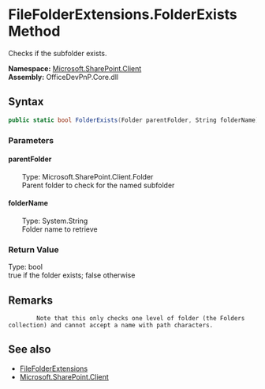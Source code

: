# FileFolderExtensions.FolderExists Method  
 Checks if the subfolder exists.   

**Namespace:** [Microsoft.SharePoint.Client](Microsoft.SharePoint.Client.md)  
**Assembly:** OfficeDevPnP.Core.dll  
## Syntax
```C#
public static bool FolderExists(Folder parentFolder, String folderName)
```
### Parameters
#### parentFolder  
&emsp;&emsp;Type: Microsoft.SharePoint.Client.Folder  
&emsp;&emsp;Parent folder to check for the named subfolder  

  

#### folderName  
&emsp;&emsp;Type: System.String  
&emsp;&emsp;Folder name to retrieve  

  

### Return Value
Type: bool  
true if the folder exists; false otherwise  


## Remarks 

            Note that this only checks one level of folder (the Folders collection) and cannot accept a name with path characters.
            
## See also
- [FileFolderExtensions](Microsoft.SharePoint.Client.FileFolderExtensions.md) 
- [Microsoft.SharePoint.Client](Microsoft.SharePoint.Client.md) 
